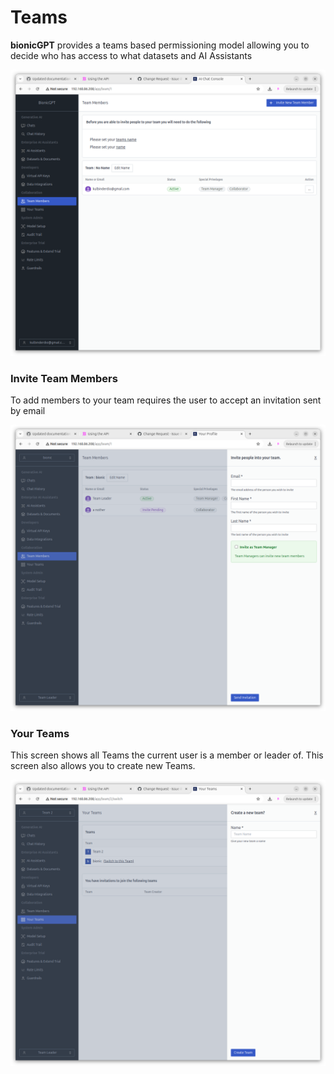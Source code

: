 # Teams

**bionicGPT** provides a teams based permissioning model allowing you to decide who has access to what datasets and AI Assistants

![Alt text](teams-screen.png "Teams Screen")


### Invite Team Members

To add members to your team requires the user to accept an invitation sent by email

![Alt text](invite-members.png "Invite Members Screen")



### Your Teams

This screen shows all Teams the current user is a member or leader of.
This screen also allows you to create new Teams.

![Alt text](new-teams.png "New Teams Screen")